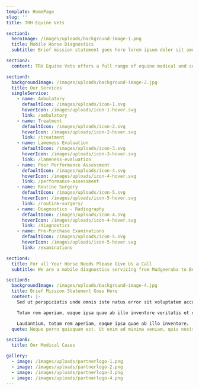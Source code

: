 ```yaml
---
template: HomePage
slug: ''
title: TRH Equine Vets

section1:
  heroImage: /images/uploads/background-image-1.png
  title: Mobile Horse Diagnostics
  subtitle: Brief mission statement goes here lorem ipsum dolor sit amed dolore eu fugiat nulla pariatu.

section2:
  content: TRH Equine Vets offers a full range of equine medical and surgical services. Our team of veterinarians is trained to conduct everything from general health and wellness exams to intensive care and diagnostic services for your horses.

section3:
  backgroundImage: /images/uploads/background-image-2.jpg
  title: Our Services
  singleService:
    - name: Ambulatory
      defaultIcon: /images/uploads/icon-1.svg
      hoverIcon: /images/uploads/icon-1-hover.svg
      link: /ambulatory
    - name: Treatment
      defaultIcon: /images/uploads/icon-2.svg
      hoverIcon: /images/uploads/icon-2-hover.svg
      link: /treatment
    - name: Lameness Evaluation
      defaultIcon: /images/uploads/icon-3.svg
      hoverIcon: /images/uploads/icon-3-hover.svg
      link: /lameness-evaluation
    - name: Poor Performance Assessment
      defaultIcon: /images/uploads/icon-4.svg
      hoverIcon: /images/uploads/icon-4-hover.svg
      link: /performance-assessment
    - name: Routine Surgery
      defaultIcon: /images/uploads/icon-5.svg
      hoverIcon: /images/uploads/icon-5-hover.svg
      link: /routine-surgery/
    - name: Diagnostics - Radiography
      defaultIcon: /images/uploads/icon-4.svg
      hoverIcon: /images/uploads/icon-4-hover.svg
      link: /diagnostics
    - name: Pre-Purchase Examinations
      defaultIcon: /images/uploads/icon-5.svg
      hoverIcon: /images/uploads/icon-5-hover.svg
      link: /examinations

section4:
  title: For all Your Horse Needs Please Give Us a Call
  subtitle: We are a mobile diagnostics servicing from Mudgeeraba to Beaudesert on a basic call out fee.

section5:
  backgroundImage: /images/uploads/background-image-4.jpg
  title: Brief Mission Statement Goes Here
  content: |-
    Sed ut perspiciatis unde omnis iste natus error sit voluptatem accusantium doloremque laudantium, totam rem.

    Totam rem aperiam, eaque ipsa quae ab illo inventore veritatis et quasi architecto beatae vitae dicta sunt explicabo. Nemo enim ipsam voluptatem quia voluptas sit aspernatur aut odit aut fugit, sedquiaconsequuntur magni dolores eos qui ratione voluptatem sequi nesciunt.

    Laudantium, totam rem aperiam, eaque ipsa quae ab illo inventore.
  quote: Neque porro quisquam est. Ut enim ad minima veniam, quis nostrum exercitationem ullam corporis suscipit laboriosam.

section6:
  title: Our Medical Cases

gallery:
  - image: /images/uploads/partnerlogo-1.png
  - image: /images/uploads/partnerlogo-2.png
  - image: /images/uploads/partnerlogo-3.png
  - image: /images/uploads/partnerlogo-4.png
---
```

